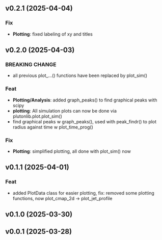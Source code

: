 ## v0.2.1 (2025-04-04)

### Fix

- **Plotting**: fixed labeling of xy and titles

## v0.2.0 (2025-04-03)

### BREAKING CHANGE

- all previous plot_...() functions have been replaced by plot_sim()

### Feat

- **Plotting/Analysis**: added graph_peaks() to find graphical peaks with scipy
- **plotting**: All simulation plots can now be done via plutonlib.plot.plot_sim()
- find graphical peaks w graph_peaks(), used with peak_findr() to plot radius against time w plot_time_prog()

### Fix

- **Plotting**: simplified plotting, all done with plot_sim() now

## v0.1.1 (2025-04-01)

### Feat

- added  PlotData class for easier plotting, fix: removed some plotting functions, now plot_cmap_2d -> plot_jet_profile

## v0.1.0 (2025-03-30)

## v0.0.1 (2025-03-28)
